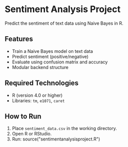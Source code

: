 # Sentiment Analysis Project

Predict the sentiment of text data using Naive Bayes in R.

## Features
- Train a Naive Bayes model on text data
- Predict sentiment (positive/negative)
- Evaluate using confusion matrix and accuracy
- Modular backend structure

## Required Technologies
- R (version 4.0 or higher)
- Libraries: `tm`, `e1071`, `caret`

## How to Run
1. Place `sentiment_data.csv` in the working directory.
2. Open R or RStudio.
3. Run: source("sentimentanalysisproject.R")
